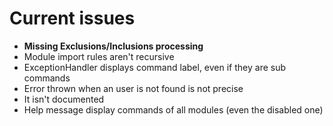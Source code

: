 # Current issues

- **Missing Exclusions/Inclusions processing**
- Module import rules aren't recursive
- ExceptionHandler displays command label, even if they are sub commands
- Error thrown when an user is not found is not precise
- It isn't documented
- Help message display commands of all modules (even the disabled one)